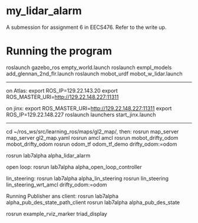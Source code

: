 # my_lidar_alarm

A submession for assignment 6 in EECS476. Refer to the write up.

# Running the program

roslaunch gazebo_ros empty_world.launch
roslaunch exmpl_models add_glennan_2nd_flr.launch
roslaunch mobot_urdf mobot_w_lidar.launch


-----------------------------------
on Atlas:
export ROS_IP=129.22.143.20
export ROS_MASTER_URI=http://129.22.148.227:11311

on jinx:
export ROS_MASTER_URI=http://129.22.148.227:11311
export ROS_IP=129.22.148.227
roslaunch launchers start_jinx.launch

--------------------------------------------
cd ~/ros_ws/src/learning_ros/maps/gl2_map/, then:
rosrun map_server map_server gl2_map.yaml
rosrun amcl amcl
rosrun mobot_drifty_odom mobot_drifty_odom
rosrun odom_tf odom_tf_demo drifty_odom:=odom

rosrun lab7alpha alpha_lidar_alarm

open loop:
rosrun lab7alpha alpha_open_loop_controller

lin_steering:
rosrun lab7alpha alpha_lin_steering
rosrun lin_steering lin_steering_wrt_amcl drifty_odom:=odom

Running Publisher ans client:
rosrun lab7alpha alpha_pub_des_state_path_client
rosrun lab7alpha alpha_pub_des_state




rosrun example_rviz_marker triad_display


